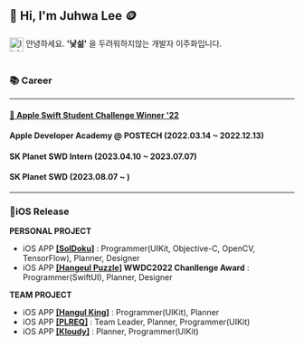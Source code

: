 ## 👋 Hi, I'm Juhwa Lee 🪙

<a href='https://kr.linkedin.com/in/juhwa-lee-4a7524235'><img align='center' alt="linkedin" src="https://user-images.githubusercontent.com/74142881/167264589-fc25b22f-bd46-47c0-958f-9224db13ca88.png" height='25px'/></a> 
안녕하세요. **'낯섦'** 을 두려워하지않는 개발자 이주화입니다.
<br/>
<br/>

### 📚 Career
---

#### **<a href="https://www.linkedin.com/pulse/%25E3%2585%2581wwdc22-swift-%25ED%2595%2599%25EC%2583%259D-%25EC%25B1%258C%25EB%25A6%25B0%25EC%25A7%2580-%25EC%259C%2584%25EB%2584%2588-%25EC%258A%25A4%25ED%2586%25A0%25EB%25A6%25AC-part-1-eunjeong-gwen-kim/?trackingId=GFNnk3HgwBu%2FOz%2FH6XlR%2Bw%3D%3D">🏅 Apple Swift Student Challenge Winner '22</a>**
#### **Apple Developer Academy @ POSTECH** (2022.03.14 ~ 2022.12.13)
#### **SK Planet SWD Intern** (2023.04.10 ~ 2023.07.07)
#### **SK Planet SWD** (2023.08.07 ~ )


---
### 📱iOS Release
**PERSONAL PROJECT**
* iOS APP **<a href="https://apps.apple.com/kr/app/soldoku/id6443436449">[SolDoku]</a>** : Programmer(UIKit, Objective-C, OpenCV, TensorFlow), Planner, Designer
* iOS APP **<a href="https://apps.apple.com/kr/app/hangeul-puzzle/id1634394239?l=en">[Hangeul Puzzle]</a> WWDC2022 Chanllenge Award** : Programmer(SwiftUI), Planner, Designer

**TEAM PROJECT**
* iOS APP **<a href="https://apps.apple.com/kr/app/hangulking/id1637450662?l=en">[Hangul King]</a>** : Programmer(UIKit), Planner
* iOS APP **<a href="https://apps.apple.com/kr/app/plreq/id6444010757?l=en">[PLREQ]</a>** : Team Leader, Planner, Programmer(UIKit)
* iOS APP **<a href="https://apps.apple.com/kr/app/kloudy-charactercheck-weather/id6444051667">[Kloudy]</a>** : Planner, Programmer(UIKit)
